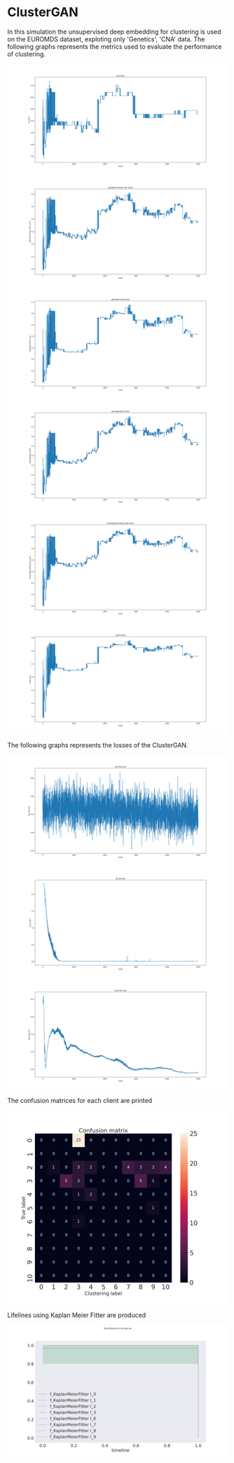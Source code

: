 # ClusterGAN

In this simulation the unsupervised deep embedding for clustering is used on the EUROMDS dataset, exploting only 'Genetics', 'CNA' data.
The following graphs represents the metrics used to evaluate the performance of clustering.

![accuracy](accuracy.png?raw=true)
![ami](adjusted_mutual_info_score.png?raw=true)
![ari](adjusted_rand_score.png?raw=true)
![homo](homogeneity_score.png?raw=true)
![nmi](normalized_mutual_info_score.png?raw=true)
![ran](rand_score.png?raw=true)

The following graphs represents the losses of the ClusterGAN.

![lat_mse_loss](lat_mse_loss.png?raw=true)
![lat_xe_loss](lat_xe_loss.png?raw=true)
![img_xe_loss](img_mse_loss.png?raw=true)

The confusion matrices for each client are printed

![conf_mat](conf_matrix_nofed.png?raw=true)

Lifelines using Kaplan Meier Fitter are produced

![lifeline](lifelines_pred.png?raw=true)
